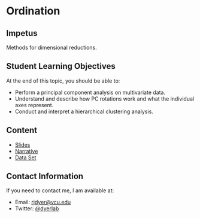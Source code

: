 # Ordination

## Impetus

Methods for dimensional reductions.

## Student Learning Objectives

At the end of this topic, you should be able to:    
  - Perform a principal component analysis on multivariate data.  
  - Understand and describe how PC rotations work and what the individual axes represent.  
  - Conduct and interpret a hierarchical clustering analysis.  

## Content
 - [Slides](https://dyerlabteaching.github.io/Ordination/slides.html#/title-slide)
 - [Narrative](https://dyerlabteaching.github.io/Ordination/narrative.html)
 - [Data Set](https://raw.githubusercontent.com/DyerlabTeaching/Ordination/refs/heads/main/mv_genos.csv) 

## Contact Information

If you need to contact me, I am available at:  
 - Email: rjdyer@vcu.edu
 - Twitter: [@dyerlab](https://twitter.com/dyerlab/)
